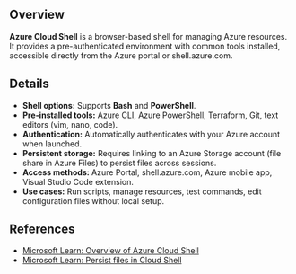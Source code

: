 ## **Overview**
**Azure Cloud Shell** is a browser-based shell for managing Azure resources. It provides a pre-authenticated environment with common tools installed, accessible directly from the Azure portal or shell.azure.com.

## **Details**
- **Shell options:** Supports **Bash** and **PowerShell**.  
- **Pre-installed tools:** Azure CLI, Azure PowerShell, Terraform, Git, text editors (vim, nano, code).  
- **Authentication:** Automatically authenticates with your Azure account when launched.  
- **Persistent storage:** Requires linking to an Azure Storage account (file share in Azure Files) to persist files across sessions.  
- **Access methods:** Azure Portal, shell.azure.com, Azure mobile app, Visual Studio Code extension.  
- **Use cases:** Run scripts, manage resources, test commands, edit configuration files without local setup.  

## **References**
- [Microsoft Learn: Overview of Azure Cloud Shell](https://learn.microsoft.com/en-us/azure/cloud-shell/overview)  
- [Microsoft Learn: Persist files in Cloud Shell](https://learn.microsoft.com/en-us/azure/cloud-shell/persisting-shell-storage)  